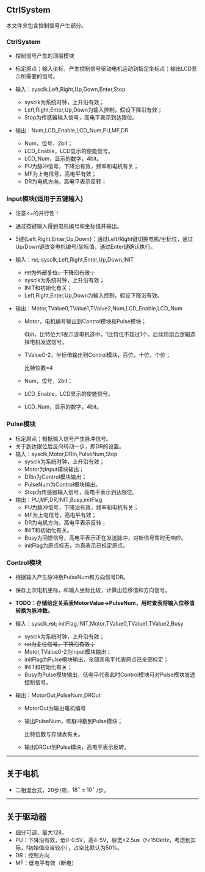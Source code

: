 ## CtrlSystem

本文件夹包含控制信号产生部分。

### CtrlSystem

- 控制信号产生的顶层模块
- 标定原点；输入坐标，产生控制信号驱动电机运动到指定坐标点；输出LCD显示所需要的信号。
- 输入：sysclk,Left,Right,Up,Down,Enter,Stop
  - sysclk为系统时钟，上升沿有效；
  - Left,Right,Enter,Up,Down为输入控制，假设下降沿有效；
  - Stop为传感器输入信号，高电平表示到达限位。

- 输出：Num,LCD_Enable,LCD_Num,PU,MF,DR
  - Num，位号，2bit；
  - LCD_Enable，LCD显示的使能信号。
  - LCD_Num，显示的数字，4bit。
  - PU为脉冲信号，下降沿有效，频率和电机有关；
  - MF为上电信号，高电平有效；
  - DR为电机方向，高电平表示反转；

### Input模块(适用于五键输入)

- 注意<=的并行性！
- 通过按键输入得到电机编号和坐标值并输出。
- 5键{Left,Right,Enter,Up,Down}：通过Left/Right键切换电机/坐标位，通过Up/Down键改变电机编号/坐标值，通过Enter键确认执行。
- 输入：~~rst,~~ sysclk,Left,Right,Enter,Up,Down,INIT
  - ~~rst为外部复位，下降沿有效；~~
  - sysclk为系统时钟，上升沿有效；
  - INIT和初始化有关；
  - Left,Right,Enter,Up,Down为输入控制，假设下降沿有效。


- 输出：Motor,TValue0,TValue1,TValue2,Num,LCD_Enable,LCD_Num

  - Motor，电机编号输出到Control模块和Pulse模块；

    6bit，比特位为1表示该电机选中，1比特位不超过1个，后续用组合逻辑选择电机发送信号。

  - TValue0-2，坐标值输出到Control模块，百位，十位，个位；

    比特位数=4

  - Num，位号，2bit；
  
  - LCD_Enable，LCD显示的使能信号。
  
  - LCD_Num，显示的数字，4bit。


### Pulse模块

- 标定原点；根据输入信号产生脉冲信号。
- 关于到达限位后反向转动一步，即DR的设置。
- 输入：sysclk,Motor,DRIn,PulseNum,Stop
  - sysclk为系统时钟，上升沿有效；
  - Motor为Input模块输出；
  - DRin为Control模块输出；
  - PulseNum为Control模块输出。
  - Stop为传感器输入信号，高电平表示到达限位。
- 输出：PU,MF,DR,INIT,Busy,initFlag
  - PU为脉冲信号，下降沿有效，频率和电机有关；
  - MF为上电信号，高电平有效；
  - DR为电机方向，高电平表示反转；
  - INIT和初始化有关。
  - Busy为回馈信号，高电平表示正在发送脉冲，对新信号暂时无响应。
  - initFlag为原点标志，为真表示已标定原点。



### Control模块

- 根据输入产生脉冲数PulseNum和方向信号DR。

- 保存上次电机坐标，和输入坐标比较，计算出位移值和方向信号。

- **TODO：存储给定关系表MotorValue->PulseNum，用时查表将输入位移值转换为脉冲数。** 

- 输入：sysclk,~~rst,~~ initFlag,INIT,Motor,TValue0,TValue1,TValue2,Busy

  - sysclk为系统时钟，上升沿有效；
  - ~~rst为复位信号，下降沿有效；~~
  - Motor,TValue0-2为Input模块输出；
  - initFlag为Pulse模块输出，全部高电平代表原点已全部标定；
  - INIT和初始化有关；
  - Busy为Pulse模块输出，低电平代表此时Control模块可对Pulse模块发送控制信号。

- 输出：MotorOut,PulseNum,DROut

  - MotorOut为输出电机编号

  - 输出PulseNum，即脉冲数到Pulse模块；

    比特位数与存储表有关。

  - 输出DROut到Pulse模块，高电平表示反转。



------



## 关于电机

- 二相混合式，20步/周，$18^\circ\pm10^\circ$ /步。

------



## 关于驱动器

- 细分可调，最大128。
- PU：下降沿有效，低0-0.5V，高4-5V，脉宽>2.5us（f<150kHz，考虑到实际，f初始值应当较小），占空比默认为50%。
- DR：控制方向
- MF：低电平有效（断电）
